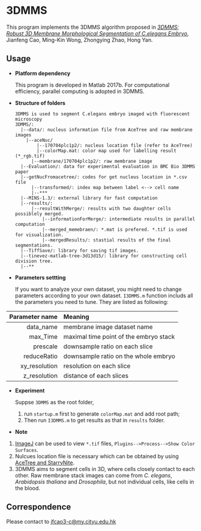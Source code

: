 # 3DMMS

This program implements the 3DMMS algorithm proposed in [*3DMMS: Robust 3D Membrane Morphological Segmentation of C.elegans Embryo*](https://bmcbioinformatics.biomedcentral.com/articles/10.1186/s12859-019-2720-x), Jianfeng Cao, Ming-Kin Wong, Zhongying Zhao, Hong Yan. 

## Usage

- **Platform dependency** 

  This program is developed in Matlab 2017b. For computational efficiency, parallel computing is adopted in 3DMMS.

- **Structure of folders**

  ```
  3DMMS is used to segment C.elegans embryo imaged with fluorescent microscopy
  3DMMS/:
    |--data/: nucleus information file from AceTree and raw membrane images
  	  |--aceNuc/
  		  |--170704plc1p2/: nucleus location file (refer to AceTree)
  		  |--colorMap.mat: color map used for labelling result (*_rgb.tif)
  		|--membrane/170704plc1p2/: raw membrane image 
  	|--Evaluation/: data for experimental evaluation in BMC Bio 3DMMS paper
  	|--getNucFromacetree/: codes for get nucleus location in *.csv file
  		|--transformed/: index map between label <--> cell name
  		|--***
  	|--MINS-1.3/: external library for fast computation
  	|--results/:
  		|--resultWithMerge/: results with two daughter cells possiblely merged.
  			|--informationForMerge/: intermediate results in parallel computation
  			|--merged_memebraen/: *.mat is prefered. *.tif is used for visualization.
  			|--mergedResults/: stastial results of the final segmentations.
  	|--TiffSave/: library for saving tif images.
    |--tinevez-matlab-tree-3d13d15/: library for constructing cell division tree.
    |--**      
  ```

- **Parameters settting**

  If you want to analyze your own dataset, you might need to change parameters according to your own dataset. `I3DMMS.m` function includs all the parameters you need to tune. They are listed as following:

| **Parameter name** | **Meaning**                            |
| -----------------: | :------------------------------------- |
|          data_name | membrane image dataset name            |
|           max_Time | maximal time point of the embryo stack |
|           prescale | downsample ratio on each slice         |
|        reduceRatio | downsample ratio on the whole embryo   |
|      xy_resolution | resolution on each slice               |
|       z_resolution | distance of each slices                |

- **Experiment**

  Suppse `3DMMS` as the root folder, 

  1. run `startup.m` first to generate `colorMap.mat` and add root path;
  2. Then run `I3DMMS.m` to  get results as that in `results` folder.

- **Note**

1. [ImageJ](https://fiji.sc/) can be used to view `*.tif` files, `Plugins-->Process-->Show Color Surfaces`.
2. Nulcues location file is necessary which can be obtained by using [AceTree and StarryNite](https://www.nature.com/articles/nprot.2006.222).
3. 3DMMS aims to segment cells in 3D, where cells closely contact to each other. Raw membrane stack images can come from *C. elegans*,  *Arabidopsis thaliana* and *Drosophila*, but not individual cells, like cells in the blood. 

## **Correspondence**

Please contact to jfcao3-c@my.cityu.edu.hk



  
